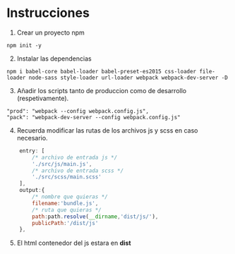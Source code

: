 # Instrucciones

1. Crear un proyecto npm
```
npm init -y
```
2. Instalar las dependencias
```
npm i babel-core babel-loader babel-preset-es2015 css-loader file-loader node-sass style-loader url-loader webpack webpack-dev-server -D
```
3. Añadir los scripts tanto de produccion como de desarrollo (respetivamente).
```
"prod": "webpack --config webpack.config.js",
"pack": "webpack-dev-server --config webpack.config.js"
```

4. Recuerda modificar las rutas de los archivos js y scss en caso necesario.
```js
    entry: [
        /* archivo de entrada js */
        './src/js/main.js',
        /* archivo de entrada scss */
        './src/scss/main.scss'
    ],
    output:{
        /* nombre que quieras */
        filename:'bundle.js',
        /* ruta que quieras */
        path:path.resolve(__dirname,'dist/js/'),
        publicPath:'/dist/js'
    },
```

5. El html contenedor del js estara en **dist**